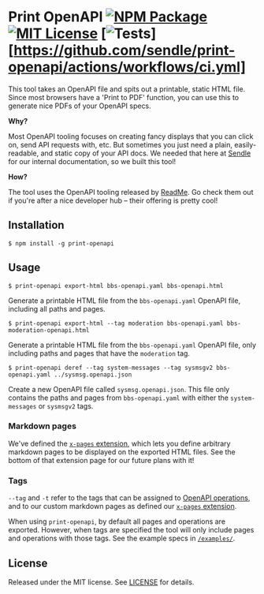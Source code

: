 # Print OpenAPI [![NPM Package](https://img.shields.io/npm/v/print-openapi)](https://www.npmjs.com/package/print-openapi) [![MIT License](https://img.shields.io/npm/l/print-openapi)](./LICENSE) [![Tests](https://github.com/sendle/print-openapi/actions/workflows/ci.yml/badge.svg)][https://github.com/sendle/print-openapi/actions/workflows/ci.yml]

This tool takes an OpenAPI file and spits out a printable, static HTML file. Since most browsers have a 'Print to PDF' function, you can use this to generate nice PDFs of your OpenAPI specs.

**Why?**

Most OpenAPI tooling focuses on creating fancy displays that you can click on, send API requests with, etc. But sometimes you just need a plain, easily-readable, and static copy of your API docs. We needed that here at [Sendle](https://www.sendle.com/) for our internal documentation, so we built this tool!

**How?**

The tool uses the OpenAPI tooling released by [ReadMe](https://github.com/readmeio). Go check them out if you're after a nice developer hub – their offering is pretty cool!

## Installation

```
$ npm install -g print-openapi
```

## Usage

```
$ print-openapi export-html bbs-openapi.yaml bbs-openapi.html
```

Generate a printable HTML file from the `bbs-openapi.yaml` OpenAPI file, including all paths and pages.

```
$ print-openapi export-html --tag moderation bbs-openapi.yaml bbs-moderation-openapi.html
```

Generate a printable HTML file from the `bbs-openapi.yaml` OpenAPI file, only including paths and pages that have the `moderation` tag.


```
$ print-openapi deref --tag system-messages --tag sysmsgv2 bbs-openapi.yaml ../sysmsg.openapi.json
```

Create a new OpenAPI file called `sysmsg.openapi.json`. This file only contains the paths and pages from `bbs-openapi.yaml` with either the `system-messages` or `sysmsgv2` tags.

### Markdown pages

We've defined the [`x-pages` extension](openapi-extensions.md#x-pages), which lets you define arbitrary markdown pages to be displayed on the exported HTML files. See the bottom of that extension page for our future plans with it!

### Tags

`--tag` and `-t` refer to the tags that can be assigned to [OpenAPI operations](https://spec.openapis.org/oas/v3.1.0#operation-object), and to our custom markdown pages as defined our [`x-pages` extension](openapi-extensions.md#x-pages).

When using `print-openapi`, by default all pages and operations are exported. However, when tags are specified the tool will only include pages and operations with those tags. See the example specs in [`/examples/`](examples/).

## License

Released under the MIT license. See [LICENSE](./LICENSE) for details.
